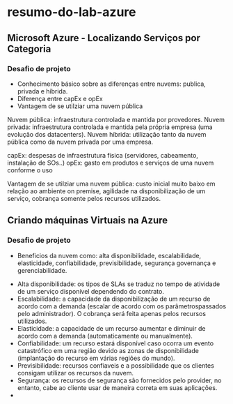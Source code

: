 # resumo-do-lab-azure


## Microsoft Azure - Localizando Serviços por Categoria
### Desafio de projeto

- Conhecimento básico sobre as diferenças entre nuvems: publica, privada e híbrida.
- Diferença entre capEx e opEx
- Vantagem de se utilziar uma nuvem pública

Nuvem pública: infraestrutura controlada e mantida por provedores.
Nuvem privada: infraestrutura controlada e mantida pela própria empresa (uma evolução dos datacenters).
Nuvem híbrida: utilização tanto da nuvem pública como da nuvem privada por uma empresa.

capEx: despesas de infraestrutura física (servidores, cabeamento, instalação de SOs..)
opEx: gasto em produtos e serviços de uma nuvem conforme o uso

Vantagem de se utilziar uma nuvem pública: custo inicial muito baixo em relação ao ambiente on premise, agilidade na disponibilização de um serviço,
cobrança somente pelos recursos utilizados.


## Criando máquinas Virtuais na Azure
### Desafio de projeto

- Beneficios da nuvem como: alta disponibilidade, escalabilidade, elasticidade, confiabilidade, previsibilidade, segurança governança e gerenciabilidade.

* Alta disponibilidade: os tipos de SLAs se traduz no tempo de atividade de um serviço disponível dependendo do contrato.
* Escalabilidade: a capacidade da disponibilização de um recurso de acordo com a demanda (escalar de acordo com os parâmetrospassados pelo administrador).
O cobrança será feita apenas pelos recursos utilizados.
* Elasticidade: a capacidade de um recurso aumentar e diminuir de acordo com a demanda (automaticamente ou manualmente).
* Confiabilidade: um recurso estará disponível caso ocorra um evento catastrófico em uma região devido as zonas de disponibilidade (implantação do recurso
em várias regiões do mundo).
* Previsibilidade: recursos confiaveis e a possibilidade que os clientes consigam utilizar os recursos da nuvem.
* Segurança: os recursos de segurança são fornecidos pelo provider, no entanto, cabe ao cliente usar de maneira correta em suas aplicações.
* 
